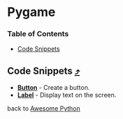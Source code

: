 # Pygame

### Table of Contents
- [Code Snippets](#code-snippets)

## Code Snippets [⤴](/pygame)
- **[Button](button.py)** - Create a button.
- **[Label](label.py)** - Display text on the screen.

back to [Awesome Python](../)